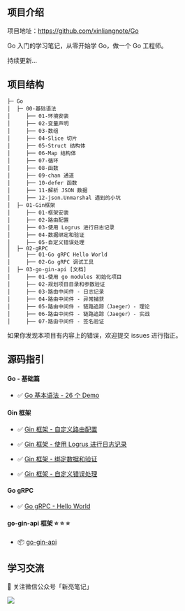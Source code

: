 ## 项目介绍

项目地址：https://github.com/xinliangnote/Go

Go 入门的学习笔记，从零开始学 Go，做一个 Go 工程师。

持续更新... 

## 项目结构

```
├─ Go
│  ├─ 00-基础语法
│     ├── 01-环境安装
│     ├── 02-变量声明
│     ├── 03-数组
│     ├── 04-Slice 切片
│     ├── 05-Struct 结构体
│     ├── 06-Map 结构体
│     ├── 07-循环
│     ├── 08-函数
│     ├── 09-chan 通道
│     ├── 10-defer 函数
│     ├── 11-解析 JSON 数据
│     ├── 12-json.Unmarshal 遇到的小坑
│  ├─ 01-Gin框架
│     ├── 01-框架安装
│     ├── 02-路由配置
│     ├── 03-使用 Logrus 进行日志记录
│     ├── 04-数据绑定和验证
│     ├── 05-自定义错误处理
│  ├─ 02-gRPC
│     ├── 01-Go gRPC Hello World
│     ├── 02-Go gRPC 调试工具
│  ├─ 03-go-gin-api [文档]
│     ├── 01-使用 go modules 初始化项目
│     ├── 02-规划项目目录和参数验证
│     ├── 03-路由中间件 - 日志记录
│     ├── 04-路由中间件 - 异常捕获
│     ├── 05-路由中间件 - 链路追踪（Jaeger）- 理论
│     ├── 06-路由中间件 - 链路追踪（Jaeger）- 实战
│     ├── 07-路由中间件 - 签名验证
```

如果你发现本项目有内容上的错误，欢迎提交 issues 进行指正。

## 源码指引

#### Go - 基础篇

- :white_check_mark: [Go 基本语法 - 26 个 Demo](https://github.com/xinliangnote/Go/blob/master/00-基础语法/codes)

#### Gin 框架

- :white_check_mark: [Gin 框架 - 自定义路由配置](https://github.com/xinliangnote/Go/blob/master/01-Gin框架/codes/02-路由配置)

- :white_check_mark: [Gin 框架 - 使用 Logrus 进行日志记录](https://github.com/xinliangnote/Go/blob/master/01-Gin框架/codes/03-日志记录)

- :white_check_mark: [Gin 框架 - 绑定数据和验证](https://github.com/xinliangnote/Go/blob/master/01-Gin框架/codes/04-数据绑定和验证)

- :white_check_mark: [Gin 框架 - 自定义错误处理](https://github.com/xinliangnote/Go/blob/master/01-Gin框架/codes/05-自定义错误处理)

#### Go gRPC

- :white_check_mark: [Go gRPC - Hello World](https://github.com/xinliangnote/Go/blob/master/02-Go%20gRPC/codes/01-gRPC%20Hello%20World)

#### go-gin-api 框架 :star: :star: :star: 

- :package: [go-gin-api](https://github.com/xinliangnote/go-gin-api)

## 学习交流

:star2: 关注微信公众号「新亮笔记」

![](https://github.com/xinliangnote/Go/blob/master/00-基础语法/images/qr.jpg)

